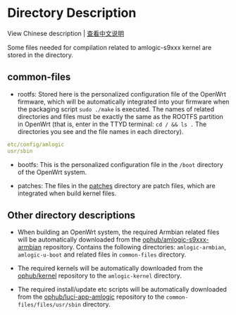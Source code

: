 # Directory Description

View Chinese description  |  [查看中文说明](README.cn.md)

Some files needed for compilation related to amlogic-s9xxx kernel are stored in the directory.

## common-files

- rootfs: Stored here is the personalized configuration file of the OpenWrt firmware, which will be automatically integrated into your firmware when the packaging script `sudo ./make` is executed. The names of related directories and files must be exactly the same as the ROOTFS partition in OpenWrt (that is, enter in the TTYD terminal: `cd / && ls .` The directories you see and the file names in each directory).

```yaml
etc/config/amlogic
usr/sbin
```

- bootfs: This is the personalized configuration file in the `/boot` directory of the OpenWrt system.

- patches: The files in the [patches](https://github.com/ophub/amlogic-s9xxx-openwrt/tree/main/amlogic-s9xxx/common-files/patches) directory are patch files, which are integrated when build kernel files.

## Other directory descriptions

- When building an OpenWrt system, the required Armbian related files will be automatically downloaded from the [ophub/amlogic-s9xxx-armbian](https://github.com/ophub/amlogic-s9xxx-armbian) repository. Contains the following directories: `amlogic-armbian`, `amlogic-u-boot` and related files in `common-files` directory.

- The required kernels will be automatically downloaded from the [ophub/kernel](https://github.com/ophub/kernel) repository to the `amlogic-kernel` directory.

- The required install/update etc scripts will be automatically downloaded from the [ophub/luci-app-amlogic](https://github.com/ophub/luci-app-amlogic) repository to the `common-files/files/usr/sbin` directory.
